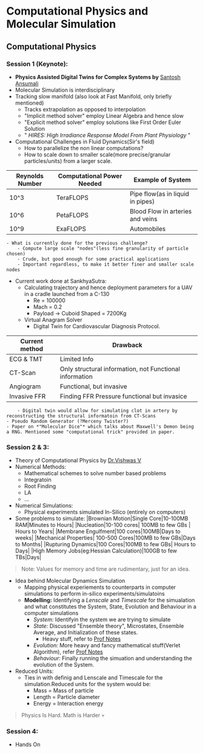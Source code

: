 # Computational Physics and Molecular Simulation

## Computational Physics

### Session 1 (Keynote):
- **Physics Assisted Digital Twins for Complex Systems by** [Santosh Ansumali](https://www.jncasr.ac.in/faculty/ansumali)
- Molecular Simulation is interdisciplinary
- Tracking slow manifold (also look at Fast Manifold, only briefly mentioned)
    - Tracks extrapolation as opposed to interpolation
    - "Implicit method solver" employ Linear Algebra and hence slow
    - "Explicit method solver" employ solutions like First Order Euler Solution
    - " *HIRES: High Irradiance Response Model From Plant Physiology* "
- Computational Challenges in Fluid Dynamics(Sir's field)
    - How to parallelize the non linear computations?
    - How to scale down to smaller scale(more precise/granular particles/units) from a larger scale.
        
|Reynolds Number|Computational Power Needed|Example of System|
|---|---|---|
|10^3|TeraFLOPS|Pipe flow(as in liquid in pipes)|
|10^6|PetaFLOPS|Blood Flow in arteries and veins|
|10^9|ExaFLOPS|Automobiles|
    
    - What is currently done for the previous challenge?
        - Compute large scale "nodes"(less fine granularity of particle chosen)
        - Crude, but good enough for some practical applications
        - Important regardless, to make it better finer and smaller scale nodes 
- Current work done at SankhyaSutra:
    - Calculating trajectory and hence deployment parameters for a UAV in a cradle launched from a C-130
        - Re = 100000
        - Mach = 0.2
        - Payload -> Cuboid Shaped = 7200Kg
    - Virtual Anagram Solver
        - Digital Twin for Cardiovascular Diagnosis Protocol.
    
|Current method|Drawback|
|---|---|
|ECG & TMT|Limited Info|
|CT-Scan|Only structural information, not Functional information|
|Angiogram|Functional, but invasive|
|Invasive FFR|Finding FFR Pressure functional but invasice|
        
        - Digital twin would allow for simulating clot in artery by reconstructing the structural informatoin from CT-Scans
    - Pseudo Random Generator (?Merceny Twister?)
    - Paper on *"Molecular Dice"* which talks about Maxwell's Demon being a RNG. Mentioned some "computational trick" provided in paper.

### Session 2 & 3:
- Theory of Computational Physics by [Dr.Vishwas V](https://old.iitpkd.ac.in/people/vishwas)
- Numerical Methods:
    - Mathematical schemes to solve number based problems
    - Integratoin
    - Root Finding
    - LA
    - ...
- Numerical Simulations:
    - Physical experiments simulated In-Silico (entirely on computers)
- Some problems to simulate:
    |Brownian Motion|Single Core|10-100MB RAM|Minutes to Hours|
    |Nucleation|10-100 cores| 100MB to few GBs | Hours to Years|
    |Membrane Engulfment|100 cores|100MB|Days to weeks|
    |Mechanical Properties| 100-500 Cores|100MB to few GBs|Days to Months|
    |Rupturing Dynamics|100 Cores|100MB to few GBs| Hours to Days|
    |High Memory Jobs(eg:Hessian Calculation)|100GB to few TBs|Days|

> Note: Values for memory and time are rudimentary, just for an idea.
- Idea behind Molecular Dynamics Simulation
    - Mapping physical experiements to counterparts in computer simulations to perform in-silico experiments/simulatoins
    - **Modelling:** Identifying a *Lenscale* and *Timescale* for the simualation and what constitutes the System, State, Evolution and Behaviour in a computer simulations
        - *System:* Identifyin the system we are trying to simulate
        - *State:* Discussed "Ensemble theory", Microstates, Ensemble Average, and Initialization of these states.
            - Heavy stuff, refer to [Prof Notes](./Prof_Notes/)
        - *Evolution:* More heavy and fancy mathematical stuff(Verlet Algorithm), refer [Prof Notes](./Prof_Notes/)
        - *Behaviour:* Finally running the simuation and understanding the evolution of the System.
- Reduced Units:
    - Ties in with definig and Lenscale and Timescale for the simulation.Reduced units for the system would be:
        - Mass = Mass of particle
        - Length = Particle diameter 
        - Energy = Interaction energy

> Physics Is Hard. Math is Harder :skull:

### Session 4:
- Hands On 

        

